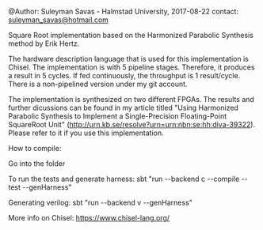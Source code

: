 @Author: Suleyman Savas - Halmstad University, 2017-08-22 contact: suleyman_savas@hotmail.com

Square Root implementation based on the Harmonized Parabolic Synthesis method by Erik Hertz.

The hardware description language that is used for this implementation is Chisel. The implementation is with 5 pipeline stages. Therefore, it produces a result in 5 cycles. If fed continuously, the throughput is 1 result/cycle. There is a non-pipelined version under my git account.

The implementation is synthesized on two different FPGAs. The results and further dicussions can be found in my article titled "Using Harmonized Parabolic Synthesis to Implement a Single-Precision Floating-Point SquareRoot Unit" (http://urn.kb.se/resolve?urn=urn:nbn:se:hh:diva-39322). Please refer to it if you use this implementation.

How to compile:

Go into the folder

To run the tests and generate harness: sbt "run --backend c --compile --test --genHarness"

Generating verilog: sbt "run --backend v --genHarness"

More info on Chisel: https://www.chisel-lang.org/
